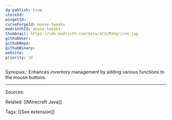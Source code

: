 ```yaml
---
dg-publish: true
storeId: 
wingetId: 
curseForgeId: mouse-tweaks
modrinthId: mouse-tweaks
thumbnail: https://cdn.modrinth.com/data/aC3cM3Vq/icon.jpg
githubUser: 
githubRepo: 
githubBinary: 
website: 
priority: 10
---
```


Synopsis:: Enhances inventory management by adding various functions to the mouse buttons.


---


Sources:

Related:
[[Minecraft Java]]

Tags:
[[See extension]]